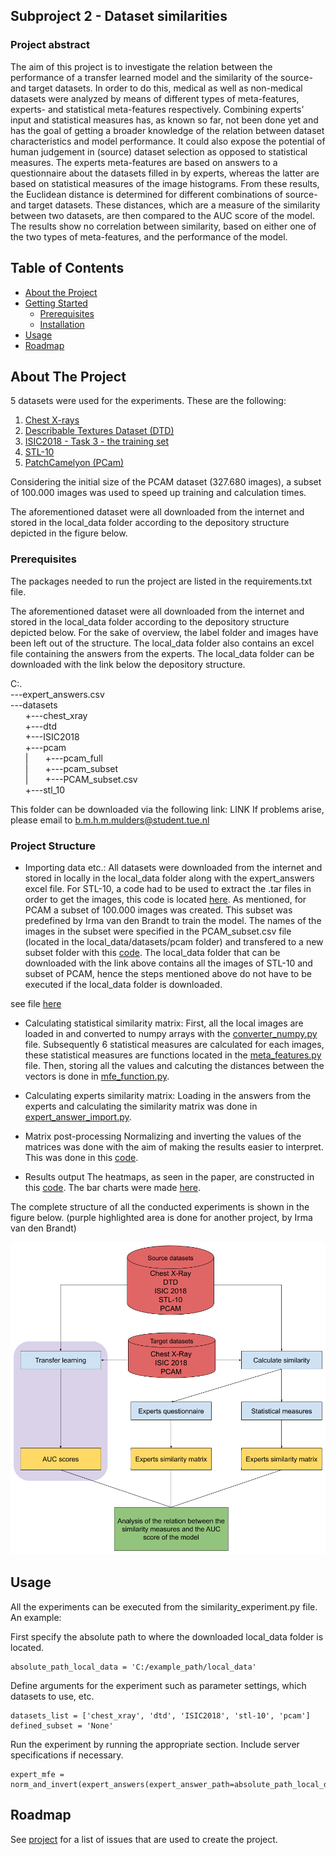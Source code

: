 ## Subproject 2 - Dataset similarities

### Project abstract
The aim of this project is to investigate the relation between the performance of a transfer learned model and the similarity of the source- and target datasets. In order to do this, medical as well as non-medical datasets were analyzed by means of different types of meta-features, experts- and statistical meta-features respectively. Combining experts’ input and statistical measures has, as known so far, not  been done yet and has the goal of getting a broader knowledge of the relation between dataset characteristics and model performance. It could also expose the potential of human judgement in (source) dataset selection as opposed to statistical measures. The experts meta-features are based on answers to a questionnaire about the datasets filled in by experts, whereas the latter are based on statistical measures of the image histograms. From these results, the Euclidean distance is determined for different combinations of source- and target datasets. These distances, which are a measure of the similarity between two datasets, are then compared to the AUC score of the model. The results show no correlation between similarity, based on either one of the two types of meta-features, and the performance of the model.


<!-- TABLE OF CONTENTS -->
## Table of Contents

* [About the Project](#about-the-project)
* [Getting Started](#getting-started)
  * [Prerequisites](#prerequisites)
  * [Installation](#installation)
* [Usage](#usage)
* [Roadmap](#roadmap)



<!-- ABOUT THE PROJECT -->
## About The Project
5 datasets were used for the experiments. These are the following:
1. [Chest X-rays](https://www.kaggle.com/paultimothymooney/chest-xray-pneumonia)
2. [Describable Textures Dataset (DTD)](https://www.robots.ox.ac.uk/~vgg/data/dtd/)
3. [ISIC2018 - Task 3 - the training set](https://challenge2018.isic-archive.com/task3/training/)
4. [STL-10](https://cs.stanford.edu/~acoates/stl10/)
5. [PatchCamelyon (PCam)](http://basveeling.nl/posts/pcam/)

Considering the initial size of the PCAM dataset (327.680 images), a subset of 100.000 images was used to speed up training and calculation times.

The aforementioned dataset were all downloaded from the internet and stored in the local_data folder according to the depository structure depicted in the figure below.

### Prerequisites

The packages needed to run the project are listed in the requirements.txt file.

The aforementioned dataset were all downloaded from the internet and stored in the local_data folder according to the depository structure depicted below. For the sake of overview, the label folder and images have been left out of the structure. The local_data folder also contains an excel file containing the answers from the experts. The local_data folder can be downloaded with the link below the depository structure.

C:.\
\---expert_answers.csv\
\---datasets\
    &nbsp;&nbsp;&nbsp;&nbsp;&nbsp;&nbsp;+---chest_xray\
    &nbsp;&nbsp;&nbsp;&nbsp;&nbsp;&nbsp;+---dtd\
    &nbsp;&nbsp;&nbsp;&nbsp;&nbsp;&nbsp;+---ISIC2018\
    &nbsp;&nbsp;&nbsp;&nbsp;&nbsp;&nbsp;+---pcam\
    &nbsp;&nbsp;&nbsp;&nbsp;&nbsp;&nbsp;|   &nbsp;&nbsp;&nbsp;&nbsp;&nbsp;&nbsp;+---pcam_full\
    &nbsp;&nbsp;&nbsp;&nbsp;&nbsp;&nbsp;|   &nbsp;&nbsp;&nbsp;&nbsp;&nbsp;&nbsp;+---pcam_subset\
    &nbsp;&nbsp;&nbsp;&nbsp;&nbsp;&nbsp;|   &nbsp;&nbsp;&nbsp;&nbsp;&nbsp;&nbsp;+---PCAM_subset.csv\
    &nbsp;&nbsp;&nbsp;&nbsp;&nbsp;&nbsp;+---stl_10

This folder can be downloaded via the following link: LINK
If problems arise, please email to b.m.h.m.mulders@student.tue.nl

### Project Structure

* Importing data etc.:
All datasets were downloaded from the internet and stored in locally in the local_data folder along with the expert_answers excel file. For STL-10, a code had to be used to extract the .tar files in order to get the images, this code is located [here](../src/io/get_stl_10.py). As mentioned, for PCAM a subset of 100.000 images was created. This subset was predefined by Irma van den Brandt to train the model. The names of the images in the subset were specified in the PCAM_subset.csv file (located in the local_data/datasets/pcam folder) and transfered to a new subset folder with this [code](../src/io/create_pcam_subset.py). The local_data folder that can be downloaded with the link above contains all the images of STL-10 and subset of PCAM, hence the steps mentioned above do not have to be executed if the local_data folder is downloaded. 

see file [here](../src/similarity/meta_features.py)

* Calculating statistical similarity matrix:
First, all the local images are loaded in and converted to numpy arrays with the [converter_numpy.py](../src/io/converter_numpy.py) file. Subsequently 6 statistical measures are calculated for each images, these statistical measures are functions located in the [meta_features.py](../src/similarity/meta_features.py) file. Then, storing all the values and calcuting the distances between the vectors is done in [mfe_function.py](../src/similarity/mfe_function).

* Calculating experts similarity matrix:
Loading in the answers from the experts and calculating the similarity matrix was done in [expert_answer_import.py](../src/io/expert_answer_import.py).

* Matrix post-processing
Normalizing and inverting the values of the matrices was done with the aim of making the results easier to interpret. This was done in this [code](../src/io/matrix_processing.py).

* Results output
The heatmaps, as seen in the paper, are constructed in this [code](HERE). The bar charts were made [here](HERE).

The complete structure of all the conducted experiments is shown in the figure below. (purple highlighted area is done for another project, by Irma van den Brandt)

<img src="Flowchart_CatScans_subproject2.png" alt="flowchart">

<!-- USAGE EXAMPLES -->
## Usage

All the experiments can be executed from the similarity_experiment.py file. An example:

First specify the absolute path to where the downloaded local_data folder is located.
```shell script
absolute_path_local_data = 'C:/example_path/local_data'
```
Define arguments for the experiment such as parameter settings, which datasets to use, etc.
```shell script
datasets_list = ['chest_xray', 'dtd', 'ISIC2018', 'stl-10', 'pcam']
defined_subset = 'None'
```
Run the experiment by running the appropriate section. Include server specifications if necessary.
```shell script
expert_mfe = norm_and_invert(expert_answers(expert_answer_path=absolute_path_local_data))
```


<!-- ROADMAP -->
## Roadmap

See [project](https://github.com/vcheplygina/cats-scans/projects/1) for a list of issues that are used to create the 
project.



